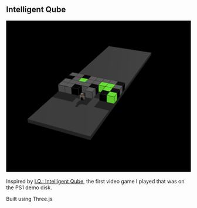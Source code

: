 ## Intelligent Qube

![Screenshot](screenshot.png)

Inspired by [I.Q.: Intelligent Qube](https://en.wikipedia.org/wiki/I.Q.:_Intelligent_Qube), the first video game I played that was on the PS1 demo disk.

Built using Three.js